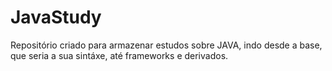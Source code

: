# JavaStudy
Repositório criado para armazenar estudos sobre JAVA, indo desde a base, que seria a sua sintáxe, até frameworks e derivados.